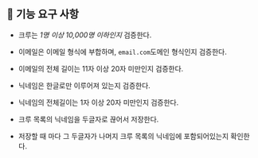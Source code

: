 ## 🚀 기능 요구 사항

- 크루는 _1명 이상 10,000명 이하인지_ 검증한다.


- 이메일은 이메일 형식에 부합하며, `email.com`도메인 형식인지 검증한다.


- 이메일의 전체 길이는 11자 이상 20자 미만인지 검증한다.


- 닉네임은 한글로만 이루어져 있는지 검증한다.


- 닉네임의 전체길이는 1자 이상 20자 미만인지 검증한다.


- 크루 목록의 닉네임을 두글자로 끊어서 저장한다.


- 저장할 때 마다 그 두글자가 나머지 크루 목록의 닉네임에 포함되어있는지 확인한다.
